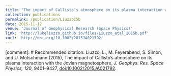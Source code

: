 ```yaml
---
title: "The impact of Callisto’s atmosphere on its plasma interaction with the Jovian magnetosphere"
collection: publications
permalink: /publication/Liuzzo15b
date: 2015-11-12
venue: 'Journal of Geophysical Research (Space Physics)'
link: 'http://lukeliuzzo.github.io/files/Liuzzo_etal_2015b.pdf'
xurl: 'http://doi.org/10.1002/2015JA021792'
---
```


[comment]: # Recommended citation: Liuzzo, L., M. Feyerabend, S. Simon, and U. Motschmann (2015), The impact of Callisto’s atmosphere on its plasma interaction with the Jovian magnetosphere, <i>J. Geophys. Res. Space Physics, 120</i>, 9401–9427, [doi:10.1002/2015JA021792](https://doi.org/10.1002/2015JA021792).
